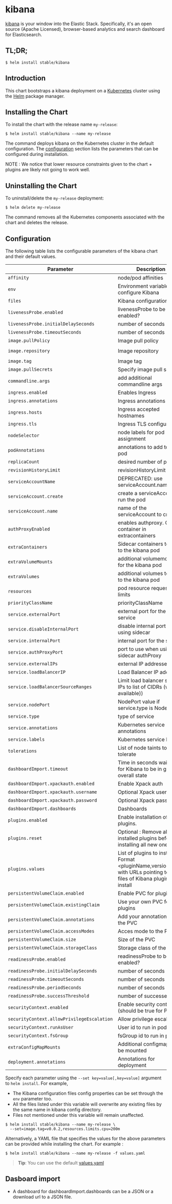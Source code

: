 # kibana

[kibana](https://github.com/elastic/kibana) is your window into the Elastic Stack. Specifically, it's an open source (Apache Licensed), browser-based analytics and search dashboard for Elasticsearch.

## TL;DR;

```console
$ helm install stable/kibana
```

## Introduction

This chart bootstraps a kibana deployment on a [Kubernetes](http://kubernetes.io) cluster using the [Helm](https://helm.sh) package manager.

## Installing the Chart

To install the chart with the release name `my-release`:

```console
$ helm install stable/kibana --name my-release
```

The command deploys kibana on the Kubernetes cluster in the default configuration. The [configuration](#configuration) section lists the parameters that can be configured during installation.

NOTE : We notice that lower resource constraints given to the chart + plugins are likely not going to work well.

## Uninstalling the Chart

To uninstall/delete the `my-release` deployment:

```console
$ helm delete my-release
```

The command removes all the Kubernetes components associated with the chart and deletes the release.

## Configuration

The following table lists the configurable parameters of the kibana chart and their default values.

| Parameter                                     | Description                                | Default                                |
|-----------------------------------------------|--------------------------------------------|----------------------------------------|
| `affinity`                                    | node/pod affinities                        | None                                   |
| `env`                                         | Environment variables to configure Kibana  | `{}`                                   |
| `files`                                       | Kibana configuration files                 | None                                   |
| `livenessProbe.enabled`                       | livenessProbe to be enabled?               | `false`                                |
| `livenessProbe.initialDelaySeconds`           | number of seconds                          | 30                                     |
| `livenessProbe.timeoutSeconds`                | number of seconds                          | 10                                     |
| `image.pullPolicy`                            | Image pull policy                          | `IfNotPresent`                         |
| `image.repository`                            | Image repository                           | `docker.elastic.co/kibana/kibana-oss`  |
| `image.tag`                                   | Image tag                                  | `6.5.4`                                |
| `image.pullSecrets`                           | Specify image pull secrets                 | `nil`                                  |
| `commandline.args`                            | add additional commandline args            | `nil`                                  |
| `ingress.enabled`                             | Enables Ingress                            | `false`                                |
| `ingress.annotations`                         | Ingress annotations                        | None:                                  |
| `ingress.hosts`                               | Ingress accepted hostnames                 | None:                                  |
| `ingress.tls`                                 | Ingress TLS configuration                  | None:                                  |
| `nodeSelector`                                | node labels for pod assignment             | `{}`                                   |
| `podAnnotations`                              | annotations to add to each pod             | `{}`                                   |
| `replicaCount`                                | desired number of pods                     | `1`                                    |
| `revisionHistoryLimit`                        | revisionHistoryLimit                       | `3`                                    |
| `serviceAccountName`                          | DEPRECATED: use serviceAccount.name        | `nil`                                  |
| `serviceAccount.create`                       | create a serviceAccount to run the pod     | `false`                                |
| `serviceAccount.name`                         | name of the serviceAccount to create       | `kibana.fullname`                      |
| `authProxyEnabled`                            | enables authproxy. Create container in extracontainers   | `false`                  |
| `extraContainers`                             | Sidecar containers to add to the kibana pod| `{}`                                   |
| `extraVolumeMounts`                           | additional volumemounts for the kibana pod | `[]`                                   |
| `extraVolumes`                                | additional volumes to add to the kibana pod| `[]`                                   |
| `resources`                                   | pod resource requests & limits             | `{}`                                   |
| `priorityClassName`                           | priorityClassName                          | `nil`                                  |
| `service.externalPort`                        | external port for the service              | `443`                                  |
| `service.disableInternalPort`                 | disable internal port when using sidecar   | `false`                                |
| `service.internalPort`                        | internal port for the service              | `4180`                                 |
| `service.authProxyPort`                       | port to use when using sidecar authProxy   | None:                                  |
| `service.externalIPs`                         | external IP addresses                      | None:                                  |
| `service.loadBalancerIP`                      | Load Balancer IP address                   | None:                                  |
| `service.loadBalancerSourceRanges`            | Limit load balancer source IPs to list of CIDRs (where available)) | `[]`           |
| `service.nodePort`                            | NodePort value if service.type is NodePort | None:                                  |
| `service.type`                                | type of service                            | `ClusterIP`                            |
| `service.annotations`                         | Kubernetes service annotations             | None:                                  |
| `service.labels`                              | Kubernetes service labels                  | None:                                  |
| `tolerations`                                 | List of node taints to tolerate            | `[]`                                   |
| `dashboardImport.timeout`                     | Time in seconds waiting for Kibana to be in green overall state | `60`                                   |
| `dashboardImport.xpackauth.enabled`           | Enable Xpack auth                          | `false`                                |
| `dashboardImport.xpackauth.username`          | Optional Xpack username                    | `myuser`                               |
| `dashboardImport.xpackauth.password`          | Optional Xpack password                    | `mypass`                               |
| `dashboardImport.dashboards`                  | Dashboards                                 | `{}`                                   |
| `plugins.enabled`                             | Enable installation of plugins.            | `false`                                |
| `plugins.reset`                               | Optional : Remove all installed plugins before installing all new ones | `false`                                   |
| `plugins.values`                              | List of plugins to install. Format <pluginName,version,URL> with URLs pointing to zip files of Kibana plugins to install                                 | None:                                   |
| `persistentVolumeClaim.enabled`               | Enable PVC for plugins                     | `false`                                 |
| `persistentVolumeClaim.existingClaim`         | Use your own PVC for plugins               | `false`                                 |
| `persistentVolumeClaim.annotations`           | Add your annotations for the PVC           | `{}`                                    |
| `persistentVolumeClaim.accessModes`           | Acces mode to the PVC                      | `ReadWriteOnce`                         |
| `persistentVolumeClaim.size`                  | Size of the PVC                            | `5Gi`                                   |
| `persistentVolumeClaim.storageClass`          | Storage class of the PVC                   | None:                                   |
| `readinessProbe.enabled`                      | readinessProbe to be enabled?              | `false`                                 |
| `readinessProbe.initialDelaySeconds`          | number of seconds                          | 30                                      |
| `readinessProbe.timeoutSeconds`               | number of seconds                          | 10                                      |
| `readinessProbe.periodSeconds`                | number of seconds                          | 10                                      |
| `readinessProbe.successThreshold`             | number of successes                        | 5                                       |
| `securityContext.enabled`                     | Enable security context (should be true for PVC)                    | `false`                                  |
| `securityContext.allowPrivilegeEscalation`    | Allow privilege escalation                 | `false`                                 |
| `securityContext.runAsUser`                   | User id to run in pods                     | `1000`                                  |
| `securityContext.fsGroup`                     | fsGroup id to run in pods                  | `2000`                                  |
| `extraConfigMapMounts`                        | Additional configmaps to be mounted        | `[]`                                    |
| `deployment.annotations`                      | Annotations for deployment                 | `{}`                                    |


Specify each parameter using the `--set key=value[,key=value]` argument to `helm install`. For example,

* The Kibana configuration files config properties can be set through the `env` parameter too.
* All the files listed under this variable will overwrite any existing files by the same name in kibana config directory.
* Files not mentioned under this variable will remain unaffected.

```console
$ helm install stable/kibana --name my-release \
  --set=image.tag=v0.0.2,resources.limits.cpu=200m
```

Alternatively, a YAML file that specifies the values for the above parameters can be provided while installing the chart. For example :

```console
$ helm install stable/kibana --name my-release -f values.yaml
```

> **Tip**: You can use the default [values.yaml](values.yaml)

## Dasboard import

* A dashboard for dashboardImport.dashboards can be a JSON or a download url to a JSON file.
